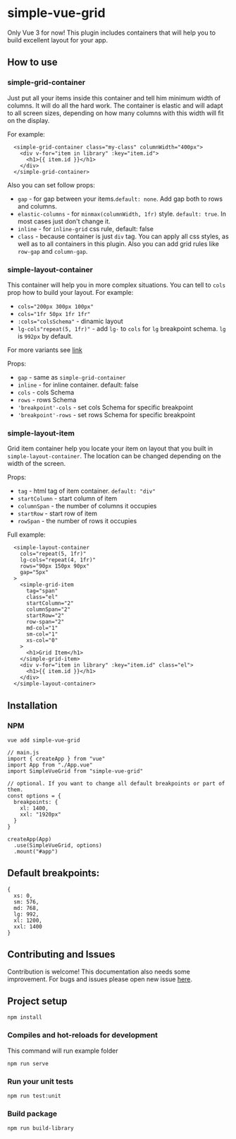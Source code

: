 # simple-vue-grid

Only Vue 3 for now!
This plugin includes containers that will help you to build excellent layout for your app.

## How to use

### simple-grid-container

Just put all your items inside this container and tell him minimum width of columns. It will do all the hard work. The container is elastic and will adapt to all screen sizes, depending on how many columns with this width will fit on the display.

For example:

```
  <simple-grid-container class="my-class" columnWidth="400px">
    <div v-for="item in library" :key="item.id">
      <h1>{{ item.id }}</h1>
    </div>
  </simple-grid-container>
```

Also you can set follow props:

- `gap` - for gap between your items.`default: none`. Add gap both to rows and columns.
- `elastic-columns` - for `minmax(columnWidth, 1fr)` style. `default: true`. In most cases just don't change it.
- `inline` - for `inline-grid` css rule, default: false
- `class` - because container is just `div` tag. You can apply all css styles, as well as to all containers in this plugin. Also you can add grid rules like `row-gap` and `column-gap`.

### simple-layout-container

This container will help you in more complex situations. You can tell to `cols` prop how to build your layout. For example:

- `cols="200px 300px 100px"`
- `cols="1fr 50px 1fr 1fr"`
- `:cols="colsSchema"` - dinamic layout
- `lg-cols"repeat(5, 1fr)"` - add `lg-` to `cols` for `lg` breakpoint schema. `lg` is `992px` by default.

For more variants see [link](https://css-tricks.com/snippets/css/complete-guide-grid/#grid-template-columnsgrid-template-rows)

Props:

- `gap` - same as `simple-grid-container`
- `inline` - for inline container. default: false
- `cols` - cols Schema
- `rows` - rows Schema
- `'breakpoint'-cols` - set cols Schema for specific breakpoint
- `'breakpoint'-rows` - set rows Schema for specific breakpoint

### simple-layout-item

Grid item container help you locate your item on layout that you built in `simple-layout-container`. The location can be changed depending on the width of the screen.

Props:

- `tag` - html tag of item container. `default: "div"`
- `startColumn` - start column of item
- `columnSpan` - the number of columns it occupies
- `startRow` - start row of item
- `rowSpan` - the number of rows it occupies

Full example:

```
  <simple-layout-container
    cols="repeat(5, 1fr)"
    lg-cols="repeat(4, 1fr)"
    rows="90px 150px 90px"
    gap="5px"
  >
    <simple-grid-item
      tag="span"
      class="el"
      startColumn="2"
      columnSpan="2"
      startRow="2"
      row-span="2"
      md-col="1"
      sm-col="1"
      xs-col="0"
    >
      <h1>Grid Item</h1>
    </simple-grid-item>
    <div v-for="item in library" :key="item.id" class="el">
      <h1>{{ item.id }}</h1>
    </div>
  </simple-layout-container>
```

## Installation

### NPM

```
vue add simple-vue-grid
```

```
// main.js
import { createApp } from "vue"
import App from "./App.vue"
import SimpleVueGrid from "simple-vue-grid"

// optional. If you want to change all default breakpoints or part of them.
const options = {
  breakpoints: {
    xl: 1400,
    xxl: "1920px"
  }
}

createApp(App)
  .use(SimpleVueGrid, options)
  .mount("#app")
```

## Default breakpoints:

```
{
  xs: 0,
  sm: 576,
  md: 768,
  lg: 992,
  xl: 1200,
  xxl: 1400
}
```

## Contributing and Issues

Contribution is welcome! This documentation also needs some improvement. For bugs and issues please open new issue [here](https://github.com/harmyderoman/simple-vue-grid/issues).

## Project setup

```
npm install
```

### Compiles and hot-reloads for development

This command will run example folder

```
npm run serve
```

### Run your unit tests

```
npm run test:unit
```

### Build package

```
npm run build-library
```
